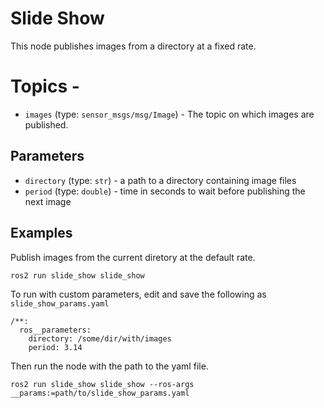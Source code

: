 # Slide Show

This node publishes images from a directory at a fixed rate.

# Topics -

* `images` (type: `sensor_msgs/msg/Image`) - The topic on which images are published.

## Parameters

* `directory` (type: `str`) - a path to a directory containing image files
* `period` (type: `double`) - time in seconds to wait before publishing the next image

## Examples

Publish images from the current diretory at the default rate.

```
ros2 run slide_show slide_show
```

To run with custom parameters, edit and save the following as `slide_show_params.yaml`

```
/**:
  ros__parameters:
    directory: /some/dir/with/images
    period: 3.14
```

Then run the node with the path to the yaml file.

```
ros2 run slide_show slide_show --ros-args __params:=path/to/slide_show_params.yaml
```
